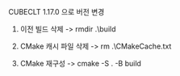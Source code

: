 CUBECLT 1.17.0 으로 버전 변경

1. 이전 빌드 삭제
    -> rmdir .\build

2. CMake 캐시 파일 삭제
    -> rm .\CMakeCache.txt

3. CMake 재구성
    -> cmake -S . -B build
